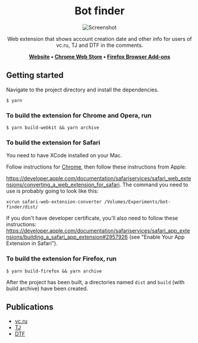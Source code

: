 <h1 align="center">Bot finder</h1>

<p align="center">
  <img src="https://raw.githubusercontent.com/backmeupplz/bot-finder/main/img/screenshot.png" alt="Screenshot" />
</p>

<p align="center">
Web extension that shows account creation date and other info for users of vc.ru, TJ and DTF in the comments. 
</p>
<p align="center">
  <strong>
		<a href="https://bot-finder.com/">Website</a> • <a href="https://chrome.google.com/webstore/detail/vc-%D1%8D%D1%82%D0%BE-%D0%B1%D0%BE%D1%82/fbjbccjcmmnegakmjkklplmijeilnbhd">Chrome Web Store</a> • <a href="https://addons.mozilla.org/en-US/firefox/addon/bot-finder/">Firefox Browser Add-ons</a>
	</strong>
</p>

## Getting started

Navigate to the project directory and install the dependencies.

```
$ yarn
```

### To build the extension for Chrome and Opera, run

```
$ yarn build-webkit && yarn archive
```

### To build the extension for Safari

You need to have XCode installed on your Mac.

Follow instructions for [Chrome](https://github.com/backmeupplz/bot-finder/#to-build-the-extension-for-chrome-and-opera-run), then follow these instructions from Apple:

https://developer.apple.com/documentation/safariservices/safari_web_extensions/converting_a_web_extension_for_safari. The command you need to use is probably going to look like this:

```
xcrun safari-web-extension-converter /Volumes/Experiments/bot-finder/dist/
```

If you don't have developer certificate, you'll also need to follow these instructions:
https://developer.apple.com/documentation/safariservices/safari_app_extensions/building_a_safari_app_extension#2957926 (see "Enable Your App Extension in Safari").

### To build the extension for Firefox, run

```
$ yarn build-firefox && yarn archive
```

After the project has been built, a directories named `dist` and `build` (with build archive) have been created.

## Publications
- [vc.ru](https://vc.ru/tribuna/226020-eto-bot-rasshirenie-dlya-brauzera-pokazyvayushchee-bolshe-informacii-o-kommentatorah-na-vc-ru?comments=)
- [TJ](https://tjournal.ru/flood/362516-my-napisali-rasshirenie-dlya-brauzera-pokazyvayushchee-bolshe-informacii-o-kommentatorah-na-tjournal?comment=5264653)
- [DTF](https://dtf.ru/flood/699403-my-napisali-rasshirenie-dlya-brauzera-pokazyvayushchee-bolshe-informacii-o-kommentatorah-na-dtf)
